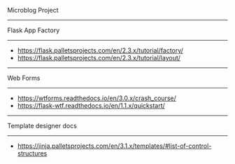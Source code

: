 Microblog Project

********************
Flask App Factory
********************
* https://flask.palletsprojects.com/en/2.3.x/tutorial/factory/
* https://flask.palletsprojects.com/en/2.3.x/tutorial/layout/

*************
Web Forms
*****************
* https://wtforms.readthedocs.io/en/3.0.x/crash_course/
* https://flask-wtf.readthedocs.io/en/1.1.x/quickstart/



***********************
Template designer docs
***********************
* https://jinja.palletsprojects.com/en/3.1.x/templates/#list-of-control-structures
